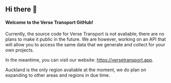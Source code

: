 ## Hi there 👋

<!--

**Here are some ideas to get you started:**

🙋‍♀️ A short introduction - what is your organization all about?
🌈 Contribution guidelines - how can the community get involved?
👩‍💻 Useful resources - where can the community find your docs? Is there anything else the community should know?
🍿 Fun facts - what does your team eat for breakfast?
🧙 Remember, you can do mighty things with the power of [Markdown](https://docs.github.com/github/writing-on-github/getting-started-with-writing-and-formatting-on-github/basic-writing-and-formatting-syntax)
-->
#### Welcome to the Verse Transport GitHub!
Currently, the source code for Verse Transport is not avaliable; there are no plans to make it public in the future.
We are however, working on an API that will allow you to access the same data that we generate and collect for your own projects.

In the meantime, you can visit our website: https://versetransport.app.

Auckland is the only region avaliable at the moment, we do plan on expanding to other areas and regions in due time.
